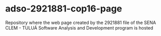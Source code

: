# adso-2921881-cop16-page
Repository where the web page created by the 2921881 file of the SENA CLEM - TULUÁ Software Analysis and Development program is hosted

